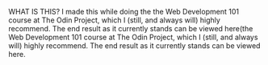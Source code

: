 WHAT IS THIS?
I made this while doing the the Web Development 101 course at The Odin Project, which I (still, and always will) highly recommend. The end result as it currently stands can be viewed here(the Web Development 101 course at The Odin Project, which I (still, and always will) highly recommend. The end result as it currently stands can be viewed here.
